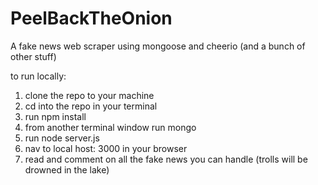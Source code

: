 # PeelBackTheOnion
A fake news web scraper using mongoose and cheerio (and a bunch of other stuff) 

to run locally:
1. clone the repo to your machine
2. cd into the repo in your terminal
3. run npm install
4. from another terminal window run mongo 
5. run node server.js 
6. nav to local host: 3000 in your browser 
7. read and comment on all the fake news you can handle (trolls will be drowned in the lake)
